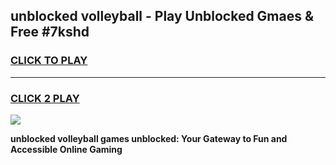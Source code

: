 
## unblocked volleyball - Play Unblocked Gmaes & Free #7kshd
<h3>
<a href="https://news.freeplayer.one?title=unblocked_volleyball&ref=03M">CLICK TO PLAY</a></h3>
<hr>

<h3>
<a href="https://news.freeplayer.one?title=unblocked_volleyball&ref=03M">CLICK 2 PLAY</a>
  
</h3>

<a href="https://news.freeplayer.one?title=unblocked_volleyball&ref=03M"><img src="https://clearcache.store/games.png"></a>


**unblocked volleyball games unblocked: Your Gateway to Fun and Accessible Online Gaming**
